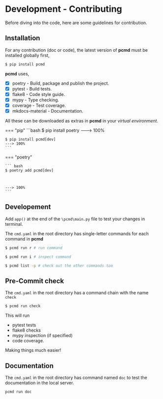 # Development - Contributing

Before diving into the code, here are some guidelines for contribution.

## Installation
For any contribution (doc or code), the latest version of **pcmd** must be installed globally first,
```bash
$ pip install pcmd
```

**pcmd** uses,

 - [x] poetry           - Build, package and publish the project.
 - [x] pytest           - Build tests.
 - [x] flake8           - Code style guide.
 - [x] mypy             - Type checking.
 - [x] coverage         - Test coverage.
 - [x] mkdocs-material  - Documentation.

All these can be downloaded as extras in **pcmd** in your *virtual environment*.

=== "pip"
    ```bash
    $ pip install poetry
    ---> 100%

    $ pip install pcmd[dev]
    ---> 100%
    ```

=== "poetry"

    ``` bash
    $ poetry add pcmd[dev]



    ---> 100%     
    ```

## Developement
Add `app()` at the end of the `\pcmd\main.py` file to test your changes in terminal.  

The `cmd.yaml` in the root directory has single-letter commands for each command in **pcmd**
```bash
$ pcmd run r # run command

$ pcmd run i # inspect command

$ pcmd list -p # check out the other commands too
```

## Pre-Commit check
The `cmd.yaml` in the root directory has a command chain with the name `check`
```bash
$ pcmd run check
```

This will run

- pytest tests
- flake8 checks
- mypy inspection (if specified)
- code coverage.

Making things much easier!

## Documentation
The `cmd.yaml` in the root directory has command named `doc` to test the documentation
in the local server.
```bash
pcmd run doc
```
